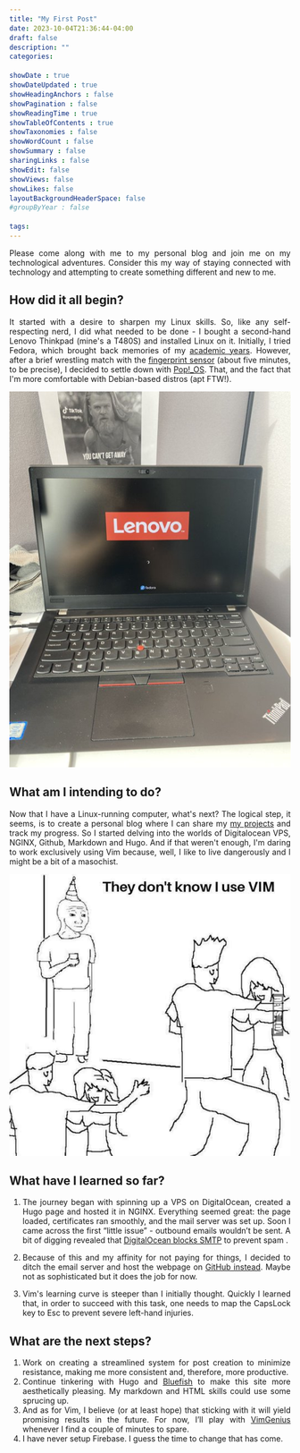 ```yaml
---
title: "My First Post"
date: 2023-10-04T21:36:44-04:00
draft: false 
description: ""
categories:

showDate : true
showDateUpdated : true
showHeadingAnchors : false
showPagination : false
showReadingTime : true
showTableOfContents : true
showTaxonomies : false 
showWordCount : false
showSummary : false
sharingLinks : false
showEdit: false
showViews: false
showLikes: false
layoutBackgroundHeaderSpace: false
#groupByYear : false

tags:
---
```


<div style="text-align: justify">

Please come along with me to my personal blog and join me on my technological adventures. Consider this my way of staying connected with technology and attempting to create something different and new to me.

## How did it all begin?

It started with a desire to sharpen my Linux skills. So, like any self-respecting nerd, I did what needed to be done - I bought a second-hand Lenovo Thinkpad (mine's a T480S) and installed Linux on it. Initially, I tried Fedora, which brought back memories of my [academic years](https://carlosrd.dev/about/#academic-education). However, after a brief wrestling match with the [fingerprint sensor](https://gist.github.com/borcean/f32c47f6cc52cee33dfc2265ce63f777) (about five minutes, to be precise), I decided to settle down with [Pop!\_OS](https://pop.system76.com/). That, and the fact that I'm more comfortable with Debian-based distros (apt FTW!).

<td><img class="customEntitityAlbum" src="lenovo.jpeg" alt="The Beast" caption="The beast"/></td>

## What am I intending to do?

Now that I have a Linux-running computer, what's next? The logical step, it seems, is to create a personal blog where I can share my [my projects](/projects/) and track my progress. So I started delving into the worlds of Digitalocean VPS, NGINX, Github, Markdown and Hugo. And if that weren't enough, I'm daring to work exclusively using Vim because, well, I like to live dangerously and I might be a bit of a masochist.

<td><img class="customEntitityLogo" src="vim.jpg" alt="They don't know I use Vim"/></td>

## What have I learned so far?

1. The journey began with spinning up a VPS on DigitalOcean, created a Hugo page and hosted it in NGINX. Everything seemed great: the page loaded, certificates ran smoothly, and the mail server was set up. Soon I came across the first “little issue” - outbound emails wouldn’t be sent. A bit of digging revealed that [DigitalOcean blocks SMTP](https://docs.digitalocean.com/support/why-is-smtp-blocked/) to prevent spam .

2. Because of this and my affinity for not paying for things, I decided to ditch the email server and host the webpage on [GitHub instead](https://gohugo.io/hosting-and-deployment/hosting-on-github/). Maybe not as sophisticated but it does the job for now. 
3. Vim's learning curve is steeper than I initially thought. Quickly I learned that, in order to succeed with this task, one needs to map the CapsLock key to Esc to prevent severe left-hand injuries.

## What are the next steps?

1. Work on creating a streamlined system for post creation to minimize resistance, making me more consistent and, therefore, more productive. 
2. Continue tinkering with Hugo and [Bluefish](https://blowfish.page/docs/) to make this site more aesthetically pleasing. My markdown and HTML skills could use some sprucing up. 
3. And as for Vim, I believe (or at least hope) that sticking with it will yield promising results in the future. For now, I’ll play with [VimGenius](http://www.vimgenius.com/) whenever I find a couple of minutes to spare.
4. I have never setup Firebase. I guess the time to change that has come. </div>
